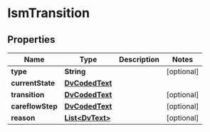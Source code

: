 

# IsmTransition


## Properties

| Name | Type | Description | Notes |
|------------ | ------------- | ------------- | -------------|
|**type** | **String** |  |  [optional] |
|**currentState** | [**DvCodedText**](DvCodedText.md) |  |  |
|**transition** | [**DvCodedText**](DvCodedText.md) |  |  [optional] |
|**careflowStep** | [**DvCodedText**](DvCodedText.md) |  |  [optional] |
|**reason** | [**List&lt;DvText&gt;**](DvText.md) |  |  [optional] |



